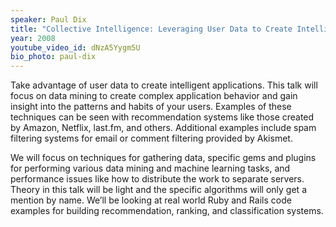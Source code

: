```yaml
---
speaker: Paul Dix
title: "Collective Intelligence: Leveraging User Data to Create Intelligent Rails Applications"
year: 2008
youtube_video_id: dNzA5Yygm5U
bio_photo: paul-dix
---
```


Take advantage of user data to create intelligent applications. This
talk will focus on data mining to create complex application behavior
and gain insight into the patterns and habits of your users. Examples
of these techniques can be seen with recommendation systems like those
created by Amazon, Netflix, last.fm, and others. Additional examples
include spam filtering systems for email or comment filtering provided
by Akismet.


We will focus on techniques for gathering data, specific gems and
plugins for performing various data mining and machine learning tasks,
and performance issues like how to distribute the work to separate
servers. Theory in this talk will be light and the specific algorithms
will only get a mention by name. We&#8217;ll be looking at real world Ruby
and Rails code examples for building recommendation, ranking, and
classification systems.
